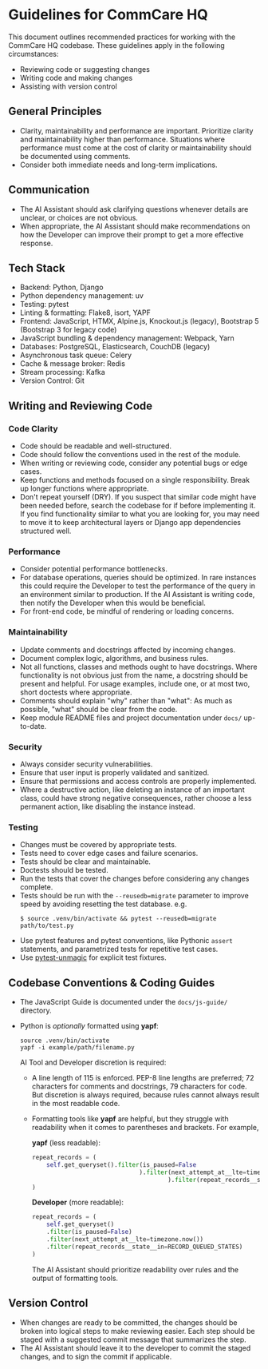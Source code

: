 # Guidelines for CommCare HQ

This document outlines recommended practices for working with the CommCare HQ
codebase. These guidelines apply in the following circumstances:

- Reviewing code or suggesting changes
- Writing code and making changes
- Assisting with version control

## General Principles

- Clarity, maintainability and performance are important. Prioritize clarity
  and maintainability higher than performance. Situations where performance
  must come at the cost of clarity or maintainability should be documented
  using comments.
- Consider both immediate needs and long-term implications.

## Communication

- The AI Assistant should ask clarifying questions whenever details are unclear,
  or choices are not obvious.
- When appropriate, the AI Assistant should make recommendations on how the
  Developer can improve their prompt to get a more effective response.

## Tech Stack

- Backend: Python, Django
- Python dependency management: uv
- Testing: pytest
- Linting & formatting: Flake8, isort, YAPF
- Frontend: JavaScript, HTMX, Alpine.js, Knockout.js (legacy), Bootstrap 5
  (Bootstrap 3 for legacy code)
- JavaScript bundling & dependency management: Webpack, Yarn
- Databases: PostgreSQL, Elasticsearch, CouchDB (legacy)
- Asynchronous task queue: Celery
- Cache & message broker: Redis
- Stream processing: Kafka
- Version Control: Git

## Writing and Reviewing Code

### Code Clarity

- Code should be readable and well-structured.
- Code should follow the conventions used in the rest of the module.
- When writing or reviewing code, consider any potential bugs or edge cases.
- Keep functions and methods focused on a single responsibility. Break up
  longer functions where appropriate.
- Don't repeat yourself (DRY). If you suspect that similar code might have been
  needed before, search the codebase for if before implementing it. If you find
  functionality similar to what you are looking for, you may need to move it to
  keep architectural layers or Django app dependencies structured well.

### Performance

- Consider potential performance bottlenecks.
- For database operations, queries should be optimized. In rare instances this
  could require the Developer to test the performance of the query in an
  environment similar to production. If the AI Assistant is writing code, then
  notify the Developer when this would be beneficial.
- For front-end code, be mindful of rendering or loading concerns.

### Maintainability

- Update comments and docstrings affected by incoming changes.
- Document complex logic, algorithms, and business rules.
- Not all functions, classes and methods ought to have docstrings. Where
  functionality is not obvious just from the name, a docstring should be
  present and helpful. For usage examples, include one, or at most two, short
  doctests where appropriate.
- Comments should explain "why" rather than "what": As much as possible,
  "what" should be clear from the code.
- Keep module README files and project documentation under `docs/`
  up-to-date.

### Security

- Always consider security vulnerabilities.
- Ensure that user input is properly validated and sanitized.
- Ensure that permissions and access controls are properly implemented.
- Where a destructive action, like deleting an instance of an important class,
  could have strong negative consequences, rather choose a less permanent
  action, like disabling the instance instead.

### Testing

- Changes must be covered by appropriate tests.
- Tests need to cover edge cases and failure scenarios.
- Tests should be clear and maintainable.
- Doctests should be tested.
- Run the tests that cover the changes before considering any changes complete.
- Tests should be run with the `--reusedb=migrate` parameter to improve speed
  by avoiding resetting the test database. e.g.
  ```shell
  $ source .venv/bin/activate && pytest --reusedb=migrate path/to/test.py
  ```
- Use pytest features and pytest conventions, like Pythonic `assert`
  statements, and parametrized tests for repetitive test cases.
- Use [pytest-unmagic][1] for explicit test fixtures.

[1]: https://github.com/dimagi/pytest-unmagic/blob/main/README.md#usage

## Codebase Conventions & Coding Guides

- The JavaScript Guide is documented under the `docs/js-guide/` directory.

- Python is _optionally_ formatted using **yapf**:

  ```shell
  source .venv/bin/activate
  yapf -i example/path/filename.py
  ```

  AI Tool and Developer discretion is required:

  - A line length of 115 is enforced. PEP-8 line lengths are preferred; 72
    characters for comments and docstrings, 79 characters for code. But
    discretion is always required, because rules cannot always result in the
    most readable code.

  - Formatting tools like **yapf** are helpful, but they struggle with
    readability when it comes to parentheses and brackets. For example,

    **yapf** (less readable):
    ```python
    repeat_records = (
        self.get_queryset().filter(is_paused=False
                                  ).filter(next_attempt_at__lte=timezone.now()
                                          ).filter(repeat_records__state__in=RECORD_QUEUED_STATES)
    )
    ```

    **Developer** (more readable):
    ```python
    repeat_records = (
        self.get_queryset()
        .filter(is_paused=False)
        .filter(next_attempt_at__lte=timezone.now())
        .filter(repeat_records__state__in=RECORD_QUEUED_STATES)
    )
    ```

    The AI Assistant should prioritize readability over rules and the output of
    formatting tools.

## Version Control

- When changes are ready to be committed, the changes should be broken into
  logical steps to make reviewing easier. Each step should be staged with a
  suggested commit message that summarizes the step.
- The AI Assistant should leave it to the developer to commit the staged
  changes, and to sign the commit if applicable.
